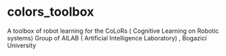 # colors_toolbox
A toolbox of robot learning for the CoLoRs ( Cognitive Learning on Robotic systems) Group of AILAB ( Artificial Intelligence Laboratory) , Bogazici University 
